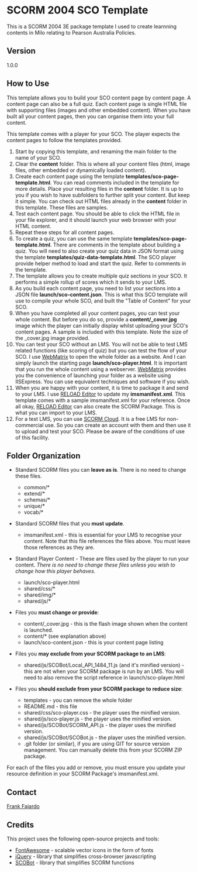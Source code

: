 # SCORM 2004 SCO Template #


This is a SCORM 2004 3E package template I used to create learnning contents in Milo relating to Pearson Australia Policies. 


## Version ##

1.0.0


## How to Use ##

This template allows you to build your SCO content page by content page. A content page can also be a full quiz. Each content page is single HTML file with supporting files (images and other embedded content). When you have built all your content pages, then you can organise them into your full content.

This template comes with a player for your SCO. The player expects the content pages to follow the templates provided.

1. Start by copying this template, and renaming the main folder to the name of your SCO.
2. Clear the **content** folder. This is where all your content files (html, image files, other embedded or dynamically loaded content). 
3. Create each content page using the template **templates/sco-page-template.html**. You can read comments included in the template for more details. Place your resulting files in the **content** folder. It is up to you if you wish to have subfolders to further split your content. But keep it simple. You can check out HTML files already in the **content** folder in this template. These files are samples. 
4. Test each content page. You should be able to click the HTML file in your file explorer, and it should launch your web browser with your HTML content. 
5. Repeat these steps for all content pages.
6. To create a quiz, you can use the same template **templates/sco-page-template.html**. There are comments in the template about building a quiz. You will need to also create your quiz data in JSON format using the template **templates/quiz-data-template.html**. The SCO player provide helper method to load and start the quiz. Refer to comments in the template.
7. The template allows you to create multiple quiz sections in your SCO. It performs a simple rollup of scores which it sends to your LMS.
8. As you build each content page, you need to list your sections into a JSON file **launch/sco-content.json**. This is what this SCO template will use to compile your whole SCO, and built the "Table of Content" for your SCO. 
9. When you have completed all your content pages, you can test your whole content. But before you do so, provide a **content/_cover.jpg** image which the player can initially display whilst uploading your SCO's content pages. A sample is included with this template. Note the size of the _cover.jpg image provided.
10. You can test your SCO without an LMS. You will not be able to test LMS related functions (like scoring of quiz) but you can test the flow of your SCO. I use [WebMatrix] to open the whole folder as a website. And I can simply launch the starting page **launch/sco-player.html**. It is important that you run the whole content using a webserver. [WebMatrix] provides you the convenience of launching your folder as a website using IISExpress. You can use equivalent techniques and software if you wish.
11. When you are happy with your content, it is time to package it and send to your LMS. I use [RELOAD Editor] to update my **imsmanifest.xml**. This template comes with a sample imsmanifest.xml for your reference. Once all okay, [RELOAD Editor] can also create the SCORM Package. This is what you can import to your LMS.
12. For a test LMS, you can use [SCORM Cloud]. It is a free LMS for non-commercial use. So you can create an account with them and then use it to upload and test your SCO. Please be aware of the conditions of use of this facility.


## Folder Organization ##

  * Standard SCORM files you can **leave as is**. There is no need to change these files.

    * common/*
    * extend/*
    * schemas/*
    * unique/*
    * vocab/*


  * Standard SCORM files that you **must update**.
 
    * imsmanifest.xml - this is essential for your LMS to recognise your content. Note that this file references the files above. You must leave those references as they are.


  * Standard Player Content - These are files used by the player to run your content. *There is no need to change these files unless you wish to change how this player behaves.*
 
    * launch/sco-player.html
    * shared/css/*
    * shared/img/*
    * shared/js/*


  * Files you **must change or provide**:
 
    * content/_cover.jpg - this is the flash image shown when the content is launched.
    * content/* (see explanation above)
    * launch/sco-content.json - this is your content page listing


  * Files you **may exclude from your SCORM package to an LMS**:
 
    * shared/js/SCOBot/Local_API_1484_11.js (and it's minified version) - this are not when your SCORM package is run by an LMS. You will need to also remove the script reference in launch/sco-player.html


  * Files you **should exclude from your SCORM package to reduce size**:
 
    * templates - you can remove the whole folder
    * README.md - this file
    * shared/css/sco-player.css - the player uses the minified version.
    * shared/js/sco-player.js - the player uses the minified version. 
    * shared/js/SCOBot/SCORM_API.js - the player uses the minified version.
    * shared/js/SCOBot/SCOBot.js - the player uses the minified version.
    * .git folder (or similar), if you are using GIT for source version management. You can manually delete this from your SCORM ZIP package.


For each of the files you add or remove, you must ensure you update your resource definition in your SCORM Package's imsmanifest.xml.


## Contact ##

[Frank Fajardo]


## Credits ##

This project uses the following open-source projects and tools:

* [FontAwesome] - scalable vector icons in the form of fonts
* [jQuery] - library that simplifies cross-browser javascripting
* [SCOBot] - library that simplifies SCORM functions



[Frank Fajardo]:https://neo.pearson.com/people/UFajaFr
[FontAwesome]:http://fortawesome.github.io/Font-Awesome/
[jQuery]:http://jquery.com
[SCOBot]:https://github.com/cybercussion/SCOBot/wiki/SCORM-SCOBot-Documentation
[RELOAD Editor]:http://www.reload.ac.uk/new/editor.html
[SCORM Cloud]:https://cloud.scorm.com/
[WebMatrix]:http://www.microsoft.com/web/webmatrix/